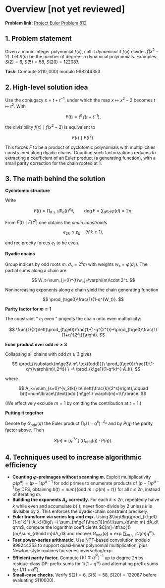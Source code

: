 # Overview [not yet reviewed]

**Problem link:** [Project Euler Problem 812](https://projecteuler.net/problem=812)  

## 1. **Problem statement**  
Given a monic integer polynomial $f(x)$, call it *dynamical* if $f(x)$ divides $f(x^2-2)$. Let $S(n)$ be the number of degree- $n$ dynamical polynomials. Examples: $S(2)=6$, $S(5)=58$, $S(20)=122087$. 

**Task:** Compute $S(10{,}000)$ modulo $998244353$.

## 2. **High-level solution idea**  
Use the conjugacy $x=t+t^{-1}$, under which the map $x\mapsto x^2-2$ becomes $t\mapsto t^2$. With

$$
F(t)=t^n\,f(t+t^{-1}),
$$

the divisibility $f(x)\mid f(x^2-2)$ is equivalent to

$$
F(t)\ \mid\ F(t^2).
$$

This forces $F$ to be a product of cyclotomic polynomials with multiplicities constrained along dyadic chains. Counting such factorizations reduces to extracting a coefficient of an Euler product (a generating function), with a small parity correction for the chain rooted at $1$.

## 3. **The math behind the solution**  

**Cyclotomic structure** 

Write

$$
F(t)=\prod_{d\ge1}\Phi_d(t)^{e_d},\qquad \deg F=\sum_d e_d\,\varphi(d)=2n.
$$

From $F(t)\mid F(t^2)$ one obtains the *chain constraints*

$$
e_{2k}\le e_k\quad(\forall\,k\ge1),
$$

and reciprocity forces $e_1$ to be even.

**Dyadic chains** 

Group indices by odd roots $m$: $d_s=2^s m$ with weights $w_s=\varphi(d_s)$. The partial sums along a chain are

$$
W_t=\sum_{j=0}^{t}w_j=\varphi(m)\cdot 2^t.
$$

Nonincreasing exponents along a chain yield the chain generating function

$$
\prod_{t\ge0}\frac{1}{1-q^{W_t}}.
$$

**Parity factor for $m=1$**

The constraint “ $e_1$ even ” projects the chain onto even multiplicity:

$$
\frac{1}{2}\left(\prod_{t\ge0}\frac{1}{1-q^{2^t}}+\prod_{t\ge0}\frac{1}{1+q^{2^t}}\right).
$$

**Euler product over odd $m\ge3$** 

Collapsing all chains with odd $m\ge3$ gives

$$
\prod_{\substack{m\ge3\\ m\ \text{odd}}}\ \prod_{t\ge0}\frac{1}{1-q^{\varphi(m)\,2^t}}
\ =\ \prod_{k\ge1}(1-q^k)^{-A_k},
$$

where

$$
A_k=\sum_{s=0}^{v_2(k)} b\!\left(\frac{k}{2^s}\right),\qquad
b(t)=num\lbrace\{\text{odd }m\ge1:\ \varphi(m)=t\}\rbrace.
$$

(We effectively exclude $m=1$ by omitting the contribution at $t=1$.)

**Putting it together** 

Denote by $G_{\mathrm{odd}}(q)$ the Euler product $\prod_k(1-q^k)^{-A_k}$ and by $P(q)$ the parity factor above. Then

$$
S(n)=\big[q^{\,2n}\big]\ \Big( G_{\mathrm{odd}}(q)\cdot P(q)\Big).
$$

## 4. **Techniques used to increase algorithmic efficiency**  
- **Counting $\varphi$-preimages without scanning $m$.** Exploit multiplicativity $\varphi(p^a)=(p-1)p^{a-1}$ for odd primes to enumerate products of $(p-1)p^{a-1}$ by DFS, obtaining $b(t)=num\lbrace\{\text{odd }m:\varphi(m)=t\}\rbrace$ for all $t\le 2n$, instead of iterating $m$.  
- **Building the exponents $A_k$ correctly.** For each $k\le 2n$, repeatedly halve $k$ while even and accumulate $b(\cdot)$; never floor-divide by $2$ unless $k$ is divisible by $2$. This enforces the dyadic-chain constraint precisely.  
- **Euler transform via series $\log$ and $\exp$.** Using $\log\Big(\prod_{k\ge1}(1-q^k)^{-A_k}\Big)\ =\ \sum_{m\ge1}\frac{1}{m}\!\sum_{d\mid m} dA_d\ q^m$, compute the logarithm coefficients $C[m]=\tfrac{1}{m}\sum_{d\mid m}dA_d$ and recover $G_{\mathrm{odd}}(q)=\exp\!\big(\sum_{m\ge1}C[m]q^m\big)$.
- **Fast power-series arithmetic.** Use NTT-based convolution modulo $998244353$ to support quasi-linear polynomial multiplication, plus Newton-style routines for series inverse/log/exp.  
- **Efficient parity factor.** Compute $\prod(1\mp q^{2^t})^{-1}$ up to degree $2n$ by residue-class DP: prefix sums for $1/(1-q^w)$ and alternating prefix sums for $1/(1+q^w)$.  
- **Small-case checks.** Verify $S(2)=6$, $S(5)=58$, $S(20)=122087$ before evaluating $S(10000)$.
